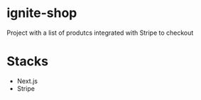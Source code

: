# ignite-shop
Project with a list of produtcs integrated with Stripe to checkout


# Stacks

- Next.js
- Stripe

